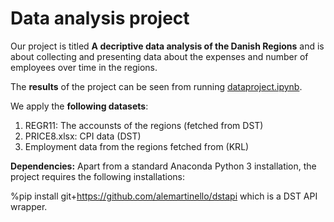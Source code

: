 # Data analysis project

Our project is titled **A decriptive data analysis of the Danish Regions** and is about collecting and presenting data about the expenses and number of employees over time in the regions. 

The **results** of the project can be seen from running [dataproject.ipynb](dataproject.ipynb).

We apply the **following datasets**:

1. REGR11: The accounsts of the regions (fetched from DST)
2. PRICE8.xlsx: CPI data (DST)
3. Employment data from the regions fetched from (KRL)

**Dependencies:** Apart from a standard Anaconda Python 3 installation, the project requires the following installations:

%pip install git+https://github.com/alemartinello/dstapi which is a DST API wrapper.


